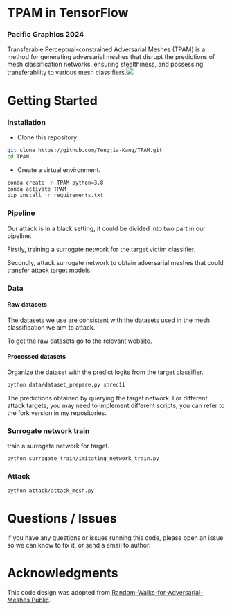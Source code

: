 # TPAM in TensorFlow
### Pacific Graphics 2024
Transferable Perceptual-constrained Adversarial Meshes (TPAM) is a method for generating adversarial meshes that disrupt the predictions of mesh classification networks, ensuring stealthiness, and possessing transferability to various mesh classifiers.![](https://tengjia-kang-research.oss-cn-beijing.aliyuncs.com/TPAM/figs/geometry_details_v2.png)

# Getting Started
### Installation
- Clone this repository:
```bash
git clone https://github.com/Tengjia-Kang/TPAM.git
cd TPAM
```
-  Create a virtual environment.

```bash
conda create -n TPAM python=3.8
conda activate TPAM
pip install -r requirements.txt
```

### Pipeline

Our attack is in a black setting, it could be divided into two part in our pipeline.

Firstly, training a surrogate network for the target victim classifier.

Secondly, attack surrogate network to obtain adversarial meshes that could transfer attack target models.

### Data

#### Raw datasets

The datasets we use are consistent with the datasets used in the mesh classification we aim to attack.

To get the raw datasets go to the relevant website.

[MeshCNN]: https://github.com/ranahanocka/MeshCNN.git
[MeshNet]: https://github.com/iMoonLab/MeshNet.git
[PD-MeshNet]: https://github.com/MIT-SPARK/PD-MeshNet.git
[MeshWalker]: https://github.com/AlonLahav/MeshWalker.git
[RIMeshGNN]: https://github.com/BSResearch/RIMeshGNN.git
[SubdivNet]: https://github.com/Tengjia-Kang/SubdivNet.git
[ExMeshCNN]: https://github.com/gyeomo/ExMeshCNN.git

#### Processed datasets

Organize the dataset with the predict logits from the target classifier.

```sh
python data/dataset_prepare.py shrec11
```

The predictions obtained by querying the target network. For different attack targets, you may need to implement different scripts, you can refer to the fork version in my repositories.

### Surrogate network train

train a surrogate network for target.

```sh
python surrogate_train/imitating_network_train.py
```

### Attack

```sh
python attack/attack_mesh.py
```

# Questions / Issues
If you have any questions or issues running this code, please open an issue so we can know to fix it, or send a email to author.

# Acknowledgments
This code design was adopted from [Random-Walks-for-Adversarial-Meshes
Public](https://github.com/amirbelder/Random-Walks-for-Adversarial-Meshes.git).

